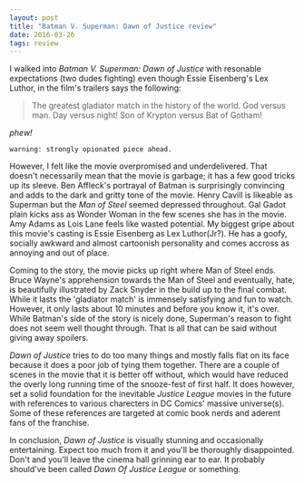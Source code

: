 ```yaml
---
layout: post
title: "Batman V. Superman: Dawn of Justice review"
date: 2016-03-26
tags: review
---
```


I walked into *Batman V. Superman: Dawn of Justice* with resonable expectations (two dudes fighting) even though Essie Eisenberg's Lex Luthor, in the film's trailers says the following:

> The greatest gladiator match in the history of the world. God versus man. 
> Day versus night! Son of Krypton versus Bat of Gotham!

*phew!*

`warning: strongly opionated piece ahead.`

However, I felt like the movie overpromised and underdelivered. That doesn't necessarily mean that the movie is garbage; it has a few good tricks up its sleeve. 
Ben Affleck's portrayal of Batman is surprisingly convincing and adds to the dark and gritty tone of the movie.
Henry Cavill is likeable as Superman but the *Man of Steel* seemed depressed throughout. 
Gal Gadot plain kicks ass as Wonder Woman in the few scenes she has in the movie.
Amy Adams as Lois Lane feels like wasted potential.
My biggest gripe about this movie's casting is Essie Eisenberg as Lex Luthor(Jr?). 
He has a goofy, socially awkward and almost cartoonish personality and comes accross as annoying and out of place. 

Coming to the story, the movie picks up right where Man of Steel ends. 
Bruce Wayne's apprehension towards the Man of Steel and eventually, hate, is beautifully illustrated by Zack Snyder in the build up to the final combat. 
While it lasts the 'gladiator match' is immensely satisfying and fun to watch. 
However, it only lasts about 10 minutes and before you know it, it's over. 
While Batman's side of the story is nicely done, Superman's reason to fight does not seem well thought through. That is all that can be said without giving away spoilers.

*Dawn of Justice* tries to do too many things and mostly falls flat on its face because it does a poor job of tying them together. There are a couple of scenes in the movie that it is better off without, which would have reduced the overly long running time of the snooze-fest of first half.
It does however, set a solid foundation for the inevitable *Justice League* movies in the future with references to various charecters in DC Comics' massive universe(s). Some of these references are targeted at comic book nerds and aderent fans of the franchise.

In conclusion, *Dawn of Justice* is visually stunning and occasionally entertaining. Expect too much from it and you'll be thoroughly disappointed. Don't and you'll leave the cinema hall grinning ear to ear. It probably should've been called *Dawn Of Justice League* or something.
